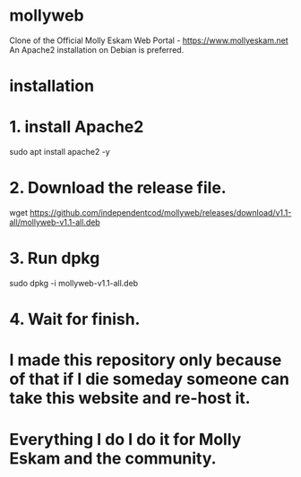 # mollyweb
Clone of the Official Molly Eskam Web Portal - https://www.mollyeskam.net
An Apache2 installation on Debian is preferred.

# installation
# 1. install Apache2
sudo apt install apache2 -y
# 2. Download the release file.
wget https://github.com/independentcod/mollyweb/releases/download/v1.1-all/mollyweb-v1.1-all.deb
# 3. Run dpkg
sudo dpkg -i mollyweb-v1.1-all.deb
# 4. Wait for finish.
# I made this repository only because of that if I die someday someone can take this website and re-host it.
# Everything I do I do it for Molly Eskam and the community.
